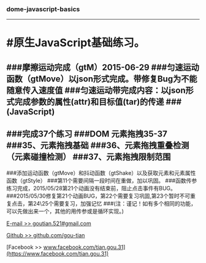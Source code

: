 ### dome-javascript-basics
---------------------------------
#原生JavaScript基础练习。
=================================
###摩擦运动完成（gtM）2015-06-29
  ###匀速运动函数（gtMove）以json形式完成。带修复Bug为不能随意传入速度值
  ###匀速运动带完成内容：以json形式完成参数的属性(attr)和目标值(tar)的传递
  ###(JavaScript)
---------------------------------
###完成37个练习
  ###DOM 元素拖拽35-37
  ###35、元素拖拽基础
  ###36、元素拖拽重叠检测（元素碰撞检测）
  ###37、元素拖拽限制范围
---------------------------------
###添加运动函数（gtMove）和抖动函数（gtShake）以及获取元素和元素属性函数（gtStyle）
###第11个需要间隔一段时间在重做，加以巩固。
###函数传参练习完成，2015/05/28第21个动画没有结束前，阻止点击事件有BUG。
###2015/05/30修复第21个动画BUG，第22个需要复习巩固,第23个暂时不可重复点击，第24\25个需要复习，加强记忆
###(注：谨记！如有多个相同的功能，可以先做出来一个，其他的用传参或是循环实现。)

[E-mail >> goutian.521#gmail.com](mailto:goutian.521#gmail.com)

[Github >> github.com/gou-tian](https://github.com/gou-tian)

[Facebook >> www.facebook.com/tian.gou.31](https://www.facebook.com/tian.gou.31)
